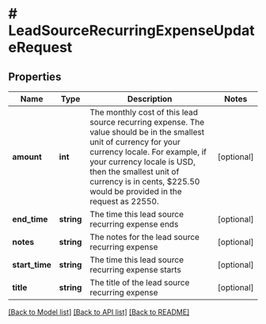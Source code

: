 # # LeadSourceRecurringExpenseUpdateRequest

## Properties

Name | Type | Description | Notes
------------ | ------------- | ------------- | -------------
**amount** | **int** | The monthly cost of this lead source recurring expense.  The value should be in the smallest unit of currency for your currency locale.  For example, if your currency locale is USD, then the smallest unit of currency is  in cents, $225.50 would be provided in the request as 22550. | [optional]
**end_time** | **string** | The time this lead source recurring expense ends | [optional]
**notes** | **string** | The notes for the lead source recurring expense | [optional]
**start_time** | **string** | The time this lead source recurring expense starts | [optional]
**title** | **string** | The title of the lead source recurring expense | [optional]

[[Back to Model list]](../../README.md#models) [[Back to API list]](../../README.md#endpoints) [[Back to README]](../../README.md)
